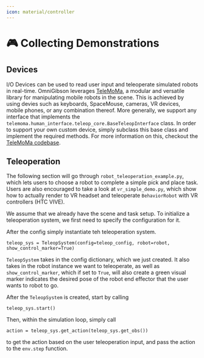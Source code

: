 ```yaml
---
icon: material/controller
---
```


# 🎮 **Collecting Demonstrations**


## Devices
I/O Devices can be used to read user input and teleoperate simulated robots in real-time. OmniGibson leverages [TeleMoMa](https://robin-lab.cs.utexas.edu/telemoma-web/), a modular and versatile library for manipulating mobile robots in the scene. This is achieved by using devies such as keyboards, SpaceMouse, cameras, VR devices, mobile phones, or any combination thereof. More generally, we support any interface that implements the `telemoma.human_interface.teleop_core.BaseTeleopInterface` class. In order to support your own custom device, simply subclass this base class and implement the required methods. For more information on this, checkout the [TeleMoMa codebase](https://github.com/UT-Austin-RobIn/telemoma).

## Teleoperation

The following section will go through `robot_teleoperation_example.py`, which lets users to choose a robot to complete a simple pick and place task. Users are also encouraged to take a look at `vr_simple_demo.py`, which show how to actually render to VR headset and teleoperate `BehaviorRobot` with VR controllers (HTC VIVE).

We assume that we already have the scene and task setup. To initialize a teleoperation system, we first need to specify the configuration for it.  

After the config simply instantiate teh teleoperation system.

```{.python .annotate}
teleop_sys = TeleopSystem(config=teleop_config, robot=robot, show_control_marker=True)
```

`TeleopSystem` takes in the config dictionary, which we just created. It also takes in the robot instance we want to teleoperate, as well as `show_control_marker`, which if set to `True`, will also create a green visual marker indicates the desired pose of the robot end effector that the user wants to robot to go.

After the `TeleopSystem` is created, start by calling
```{.python .annotate}
teleop_sys.start()
```

Then, within the simulation loop, simply call

```{.python .annotate}
action = teleop_sys.get_action(teleop_sys.get_obs())
```

to get the action based on the user teleoperation input, and pass the action to the `env.step` function.
